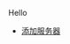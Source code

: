 <p>Hello</p>

<ul>
  <li> <a href="minecraft://?addExternalServer=%C2%A7d%C2%A7k%C2%A7l|%C2%A7r%C2%A7l%C2%A75U%C2%A7f-%C2%A7ac%C2%A7gr%C2%A7ba%C2%A7df%C2%A76t%C2%A7k%C2%A7d||g1.getmc.cn:47447
">添加服务器</a> </li>
</ul>
